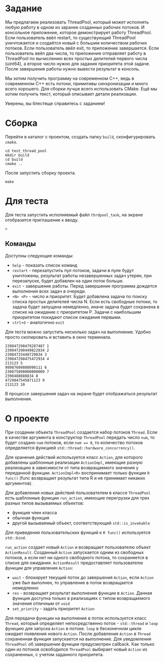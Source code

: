 # Задание

Мы предлагаем реализовать ThreadPool, который может исполнять любую работу в одном из заранее созданных рабочих потоков. И консольное приложение, которое демонстрирует работу ThreadPool. Если пользователь ввёл restart, то существующий ThreadPool уничтожается и создаётся новый с большим количеством рабочих потоков. Если пользователь ввёл exit, то приложение завершается. Если пользователь ввёл два числа, то приложение отправляет работу в ThreadPool по вычислению всех простых делителей первого числа (uint64), а второе число нужно для задания приоритета этой задаче. После завершения работы нужно вывести результат в консоль.

Мы хотим получить программу на современном C++, ведь в современном C++ есть потоки, примитивы синхронизации и много всего хорошего. Для сборки лучше всего использовать CMake. Ещё мы хотим получить текст, который описывает детали реализации.

Уверены, вы блестяще справитесь с заданием!

# Сборка

Перейти в каталог с проектом, создать папку `build`, сконфигурировать `cmake`.

```
cd test_thread_pool
mkdir build
cd build
cmake ..
```

После запустить сборку проекта.

```
make
```

# Для теста
Для теста запустить исполняемый файл `thrdpool_task`, на экране отобразится приглашение к вводу.

```
> 
```

## Команды

Доступны следующие команды:

 - `help` - показать список команд
 - `restart` - перезапустить пул потоков, задачи в пуле будут уничтожены, результат работы незавершенных задач утерян, при перезапуске, будет добавлен на один поток больше.
 - `exit` - завершение работы. Перед завершение программа дождется выполнения всех задач в очереди.
 - `<N> <P>` - число и приоритет. Будет добавлена задача по поиску списка простых делителей числа N. Если есть свободные потоки, то задача будет запущена немедленно, иначе задача будет сохранена в списке на ожидание с приоритетом P. Задачи с наибольшим приоритетом покидают список ожидания первыми.
 - `ctrl+d` - аналогично `exit`

Для теста можно запустить несколько задач на выполнение. Удобно просто скопировать и вставить в окно терминала.

```
239847298479287487 1
239847298449822834 2
23984733448729834 3
239847298475472934 4
213123 5
98987609808098111 6
230875890000000009 7
2398488888834 8
4729847545871123 9
213123 10

```

В процессе завершения задач на экране будет отображаться результат выполнения.

# О проекте

При создании объекта `ThreadPool` создается набор потоков `Thread`. Если в качестве аргумента в конструктор `ThreadPool` передать число `num`, то будет создано  `num` потоков, если `num == 0`, то количество потоков определяется функцией `std::thread::hardware_concurrency()`.

Для хранения действий используется класс `Action`, для которого добавлены шаблонные реализации `ActionImpl`, имеющие разную реализацию в зависимости от типа возвращаемого значения у переданной функции. `ActionImpl<R>` воспринимает только функции `R func()` (func возвращает результат типа R и не принимает никаких аргументов).

Для добавления новых действий пользователем в классе `ThreadPool` есть шаблонные функции `run_action`, имеющие перегрузки для трех разных типов вызываемых объектов:

 - функция член класса
 - обычная функция
 - другой вызываемый объект, соответствующий `std::is_invokable`

 Для приведения пользовательских функций к `R func()` используется `std::bind`.

`run_action` создает новый `Action` и возвращает пользователю объект `ActionResult`. Созданный `Action` запускается одним из свободных потоков, а если нет ни одного свободного потока, то сохраняется в списке для ожидания. `ActionResult` предоставляет пользователю функции для управления `Action`:

 - `wait` - блокирует текущий поток до завершения `Action`, если `Action` уже был выполнен, то управление в поток возвращается немедленно
 - `res` - возвращает результат выполнения функции в `Action`. Данная функция доступна только в реализациях с типом возвращаемого значения отличным от `void`
 - `set_priority` - задать приоритет `Action`

Для передачи функции на выполнение в поток используется класс `Thread`, который определяет непосредственно поток - `std::thread` и `loop` функцию для запуска `Action` в потоке. `loop` в бесконечном цикле ожидает появления нового `Action`. После добавления `Action` в `Thread` сохраненная функция запускается на выполнение. Для уведомления `ThreadPool` об завершении функции предусмотрен callback. Как только один из потоков освободился `ThreadPool` выбирает новый `Action` из сохраненных, с учетом заданного приоритета.
